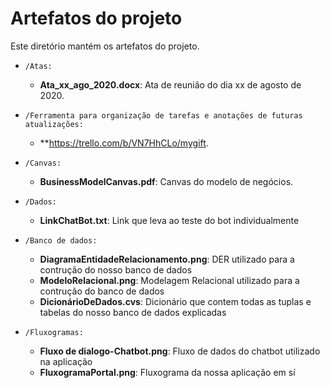 # Artefatos do projeto

Este diretório mantém os artefatos do projeto. 

* `/Atas:`
	* **Ata_xx_ago_2020.docx**: Ata de reunião do dia xx de agosto de 2020.

* `/Ferramenta para organização de tarefas e anotações de futuras atualizações:` 
 	* **https://trello.com/b/VN7HhCLo/mygift.


* `/Canvas:`
	* **BusinessModelCanvas.pdf**: Canvas do modelo de negócios.

* `/Dados:`
	* **LinkChatBot.txt**: Link que leva ao teste do bot individualmente

* `/Banco de dados:`
	* **DiagramaEntidadeRelacionamento.png**: DER utilizado para a contrução do nosso banco de dados
	* **ModeloRelacional.png**: Modelagem Relacional utilizado para a contrução do banco de dados
	* **DicionárioDeDados.cvs**: Dicionário que contem todas as tuplas e tabelas do nosso banco de dados explicadas

* `/Fluxogramas:`
	* **Fluxo de dialogo-Chatbot.png**: Fluxo de dados do chatbot utilizado na aplicação
	* **FluxogramaPortal.png**: Fluxograma da nossa aplicação em sí 	
